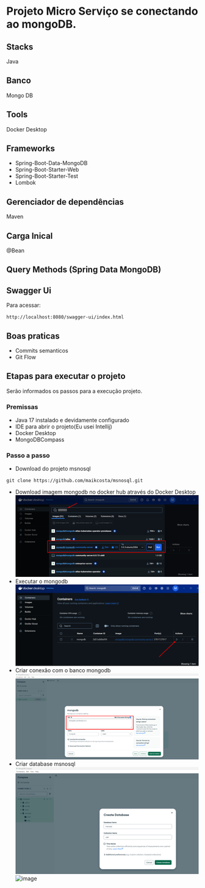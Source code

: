 # Projeto Micro Serviço se conectando ao mongoDB.


## Stacks
Java 

## Banco 
Mongo DB

## Tools
Docker Desktop

## Frameworks

- Spring-Boot-Data-MongoDB
- Spring-Boot-Starter-Web
- Spring-Boot-Starter-Test
- Lombok


## Gerenciador de dependências
Maven

## Carga Inical
@Bean

## Query Methods (Spring Data MongoDB)


## Swagger Ui

Para acessar:
```
http://localhost:8080/swagger-ui/index.html
```

## Boas praticas
- Commits semanticos
- Git Flow


## Etapas para executar o projeto

Serão informados os passos para a execução projeto.


### Premissas
- Java 17 instalado e devidamente configurado
- IDE para abrir o projeto(Eu usei Intellij)
- Docker Desktop
- MongoDBCompass

### Passo a passo
- Download do projeto msnosql
```
git clone https://github.com/maikcosta/msnosql.git
```
- Download imagem mongodb no docker hub através do Docker Desktop
![img.png](img.png)
- Executar o mongodb
![img_1.png](img_1.png)
- Criar conexão com o banco mongodb
![img_2.png](img_2.png)
- Criar database msnosql
![img_3.png](img_3.png)
![image](https://github.com/user-attachments/assets/39765702-8534-42ee-94ac-b3b9cb4655eb)
